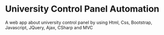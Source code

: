 # University Control Panel Automation
A web app about university control panel by using Html, Css, Bootstrap, Javascript, JQuery, Ajax, CSharp and MVC
